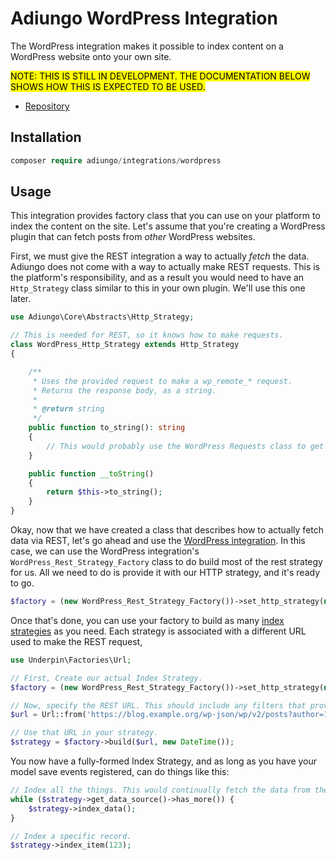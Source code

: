 # Adiungo WordPress Integration

The WordPress integration makes it possible to index content on a WordPress website onto your own site.

<mark>NOTE: THIS IS STILL IN DEVELOPMENT. THE DOCUMENTATION BELOW SHOWS HOW THIS IS EXPECTED TO BE USED.</mark>

* [Repository](https://github.com/adiungo/integrations-wordpress)

## Installation

```php
composer require adiungo/integrations/wordpress
```

## Usage

This integration provides factory class that you can use on your platform to index the content on the site. Let's assume
that you're creating a WordPress plugin that can fetch posts from _other_ WordPress websites.

First, we must give the REST integration a way to actually _fetch_ the data. Adiungo does not come with a way to
actually make REST requests. This is the platform's responsibility, and as a result you would need to have
an `Http_Strategy` class similar to this in your own plugin. We'll use this one later.

```php
use Adiungo\Core\Abstracts\Http_Strategy;

// This is needed for REST, so it knows how to make requests.
class WordPress_Http_Strategy extends Http_Strategy
{

    /**
     * Uses the provided request to make a wp_remote_* request.
     * Returns the response body, as a string.
     *
     * @return string
     */
    public function to_string(): string
    {
        // This would probably use the WordPress Requests class to get the body. https://developer.wordpress.org/reference/classes/requests/
    }

    public function __toString()
    {
        return $this->to_string();
    }
}
```

Okay, now that we have created a class that describes how to actually fetch data via REST, let's go ahead and use
the [WordPress integration](https://docs.getadiungo.com/integrations/wordpress). In this case, we can use the WordPress
integration's `WordPress_Rest_Strategy_Factory` class to do build most of the rest strategy for us. All we need to do is
provide it with our HTTP strategy, and it's ready to go.

```php
$factory = (new WordPress_Rest_Strategy_Factory())->set_http_strategy(new WordPress_Http_Strategy());
```

Once that's done, you can use your factory to build as many [index strategies](https://docs.getadiungo.com/index-strategies) as you need. Each
strategy is associated with a different URL used to make the REST request,

```php
use Underpin\Factories\Url;

// First, Create our actual Index Strategy.
$factory = (new WordPress_Rest_Strategy_Factory())->set_http_strategy(new WordPress_Http_Strategy());

// Now, specify the REST URL. This should include any filters that provides the necessary specificity to ensure you don't get content that isn't yours.
$url = Url::from('https://blog.example.org/wp-json/wp/v2/posts?author=1');

// Use that URL in your strategy.
$strategy = $factory->build($url, new DateTime());
```

You now have a fully-formed Index Strategy, and as long as you have your model save events registered, can do things
like this:

```php
// Index all the things. This would continually fetch the data from the strategy, and index it until there's nothing left to fetch.
while ($strategy->get_data_source()->has_more()) {
    $strategy->index_data();
}

// Index a specific record.
$strategy->index_item(123);
```